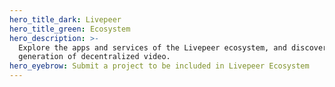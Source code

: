 ```yaml
---
hero_title_dark: Livepeer
hero_title_green: Ecosystem
hero_description: >-
  Explore the apps and services of the Livepeer ecosystem, and discover the next
  generation of decentralized video.
hero_eyebrow: Submit a project to be included in Livepeer Ecosystem
---
```

